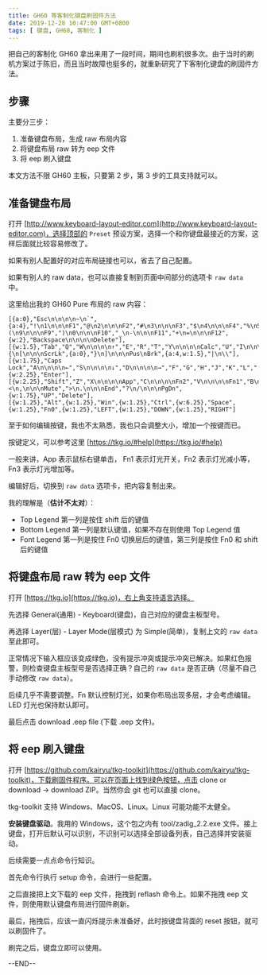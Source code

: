 ```yaml
---
title: GH60 等客制化键盘刷固件方法
date: 2019-12-28 10:47:00 GMT+0800
tags: [ 键盘, GH60, 客制化 ]
---
```


把自己的客制化 GH60 拿出来用了一段时间，期间也刷机很多次。由于当时的刷机方案过于陈旧，而且当时故障也挺多的，就重新研究了下客制化键盘的刷固件方法。

<!-- truncate -->

## 步骤

主要分三步：

1. 准备键盘布局，生成 raw 布局内容
2. 将键盘布局 raw 转为 eep 文件
3. 将 eep 刷入键盘

本文方法不限 GH60 主板，只要第 2 步，第 3 步的工具支持就可以。

## 准备键盘布局

打开 [http://www.keyboard-layout-editor.com](http://www.keyboard-layout-editor.com)，选择顶部的 `Preset` 预设方案，选择一个和你键盘最接近的方案，这样后面就比较容易修改了。

如果有别人配置好的对应布局链接也可以，省去了自己配置。

如果有别人的 raw data，也可以直接复制到页面中间部分的选项卡 `raw data` 中。

这里给出我的 GH60 Pure 布局的 raw 内容：

```
[{a:0},"Esc\n\n\n\n~\n`",{a:4},"!\n1\n\n\nF1","@\n2\n\n\nF2","#\n3\n\n\nF3","$\n4\n\n\nF4","%\n5\n\n\nF5","^\n6\n\n\nF6","&\n7\n\n\nF7","*\n8\n\n\nF8","(\n9\n\n\nF9",")\n0\n\n\nF10","_\n-\n\n\nF11","+\n=\n\n\nF12",{w:2},"Backspace\n\n\n\nDelete"],
[{w:1.5},"Tab","Q","W\n\n\n\n↑","E","R","T","Y\n\n\n\nCalc","U","I\n\n\n\nIns","O","P\n\n\n\nPSc","{\n[\n\n\nScrLk",{a:0},"}\n]\n\n\nPus\nBrk",{a:4,w:1.5},"|\n\\"],
[{w:1.75},"Caps Lock","A\n\n\n\n←","S\n\n\n\n↓","D\n\n\n\n→","F","G","H","J","K","L",":\n;\n\n\nHome","\"\n'\n\n\nPgUp",{w:2.25},"Enter"],
[{w:2.25},"Shift","Z","X\n\n\n\nApp","C\n\n\n\nFn2","V\n\n\n\nFn1","B\n\n\n\nFn3","N\n\n\n\nVolDn","M\n\n\n\nVolUp","<\n,\n\n\nMute",">\n.\n\n\nEnd","?\n/\n\n\nPgDn",{w:1.75},"UP","Delete"],
[{w:1.25},"Alt",{w:1.25},"Win",{w:1.25},"Ctrl",{w:6.25},"Space",{w:1.25},"Fn0",{w:1.25},"LEFT",{w:1.25},"DOWN",{w:1.25},"RIGHT"]
```

至于如何编辑按键，我也不太熟悉，我也只会调整大小，增加一个按键而已。

按键定义，可以参考这里 [https://tkg.io/#help](https://tkg.io/#help)

一般来讲，App 表示鼠标右键单击， Fn1 表示灯光开关，Fn2 表示灯光减小等，Fn3 表示灯光增加等。

编辑好后，切换到 `raw data` 选项卡，把内容复制出来。

我的理解是（**估计不太对**）：

* Top Legend 第一列是按住 shift 后的键值
* Bottom Legend 第一列是默认键值，如果不存在则使用 Top Legend 值
* Font Legend 第一列是按住 Fn0 切换层后的键值，第三列是按住 Fn0 和 shift 后的键值

## 将键盘布局 raw 转为 eep 文件

打开 [https://tkg.io](https://tkg.io)，右上角支持语言选择。

先选择 General(通用) - Keyboard(键盘)，自己对应的键盘主板型号。

再选择 Layer(层) - Layer Mode(层模式) 为 Simple(简单)，复制上文的 `raw data` 至此即可。

正常情况下输入框应该变成绿色，没有提示冲突或提示冲突已解决。如果红色报警，则检查键盘主板型号是否选择正确？自己的 `raw data` 是否正确（尽量不自己手动修改 `raw data`）。

后续几乎不需要调整。Fn 默认控制灯光，如果你布局出现多层，才会考虑编辑。 LED 灯光也保持默认即可。

最后点击 download .eep file (下载 .eep 文件)。

## 将 eep 刷入键盘

打开 [https://github.com/kairyu/tkg-toolkit](https://github.com/kairyu/tkg-toolkit)，下载刷固件程序。可以在页面上找到绿色按钮，点击 clone or download -> download ZIP。当然你会 git 也可以直接 clone。

tkg-toolkit 支持 Windows、MacOS、Linux。Linux 可能功能不太健全。

**安装键盘驱动**。我用的 Windows，这个包之内有 tool/zadig_2.2.exe 文件。接上键盘，打开后默认可以识别，不识别可以选择全部设备列表，自己选择并安装驱动。

后续需要一点点命令行知识。

首先命令行执行 setup 命令，会进行一些配置。

之后直接把上文下载的 eep 文件，拖拽到 reflash 命令上。如果不拖拽 eep 文件，则使用默认键盘布局进行固件刷新。

最后，拖拽后，应该一直闪烁提示未准备好，此时按键盘背面的 reset 按钮，就可以刷固件了。

刷完之后，键盘立即可以使用。

--END--
